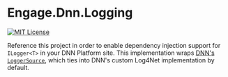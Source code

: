# Engage.Dnn.Logging

[![MIT License](https://img.shields.io/github/license/EngageSoftware/Engage.Dnn.Logging)](https://github.com/EngageSoftware/Engage.Dnn.Logging/blob/main/LICENSE) 

Reference this project in order to enable dependency injection support for
`ILogger<T>` in your DNN Platform site. This implementation wraps [DNN's
`LoggerSource`](https://docs.dnncommunity.org/api/DotNetNuke.Instrumentation.LoggerSource.html),
which ties into DNN's custom Log4Net implementation by default.
